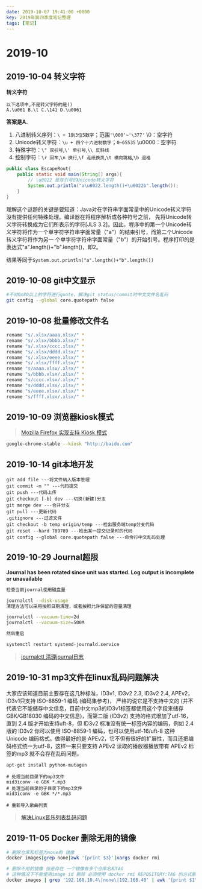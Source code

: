 ```yaml
---
date: 2019-10-07 19:41:00 +0800
key: 2019年第四季度笔记整理
tags: [笔记]
---
```


# 2019-10

## 2019-10-04 转义字符

**转义字符**

```text
以下选项中,不是转义字符的是()
A.\u061 B.\t C.\141 D.\u0061
```

**答案是A.**

1. 八进制转义序列：`\ + 1到3位5数字`；范围`'\000'~'\377'` \0：空字符
2. Unicode转义字符：`\u + 四个十六进制数字`；`0~65535` \u0000：空字符
3. 特殊字符：`\" 双引号`,`\' 单引号`,`\\ 反斜线`
4. 控制字符：`\r 回车`,`\n 换行`,`\f 走纸换页`,`\t 横向跳格`,`\b 退格`


```java
public class EscapeRout{
    public static void main(String[] args){
        // \u0022 是双引号的Unicode转义字符
        System.out.println("a\u0022.length()+\u0022b".length());
    }
}
```

理解这个谜题的关键是要知道：Java对在字符串字面常量中的Unicode转义字符没有提供任何特殊处理。编译器在将程序解析成各种符号之前， 先将Unicode转义字符转换成为它们所表示的字符[JLS 3.2]。因此，程序中的第一个Unicode转义字符将作为一个单字符字符串字面常量（"a"）的结束引号，而第二个Unicode转义字符将作为另一 个单字符字符串字面常量（"b"）的开始引号。程序打印的是表达式"a".length()+"b".length()，即2。

结果等同于`System.out.println("a".length()+"b".length())`


## 2019-10-08 git中文显示


```bash
#不对0x80以上的字符进行quote，解决git status/commit时中文文件名乱码
git config --global core.quotepath false
```

## 2019-10-08 批量修改文件名

```bash
rename "s/.xlsx/aaaa.xlsx/" *
rename "s/.xlsx/bbbb.xlsx/" *
rename "s/.xlsx/cccc.xlsx/" *
rename "s/.xlsx/dddd.xlsx/" *
rename "s/.xlsx/eeee.xlsx/" *
rename "s/.xlsx/ffff.xlsx/" *
rename "s/aaaa.xlsx/.xlsx/" *
rename "s/bbbb.xlsx/.xlsx/" *
rename "s/cccc.xlsx/.xlsx/" *
rename "s/dddd.xlsx/.xlsx/" *
rename "s/eeee.xlsx/.xlsx/" *
rename "s/ffff.xlsx/.xlsx/" *
```

## 2019-10-09 浏览器kiosk模式

>[Mozilla Firefox 实现支持 Kiosk 模式](https://www.oschina.net/news/110424/mozilla-firefox-implement-kiosk-mode)

```bash
google-chrome-stable --kiosk "http://baidu.com"
```

## 2019-10-14 git本地开发

```text
git add file ---将文件纳入版本管理
git commit -m "" ---代码提交
git push ---代码上传
git checkout [-b] dev ---切换(新建)分支
git merge dev ---合并分支
git pull ---更新代码
.gitignore ---过滤文件
git checkout -b temp origin/temp ---检出服务端temp分支代码
git reset --hard 789789 ---检出某一提交记录时的代码
git config --global core.quotepath false ---命令行中文乱码处理
```

## 2019-10-29 Journal超限

**Journal has been rotated since unit was started. Log output is incomplete or unavailable**

```bash
检查当前journal使用磁盘量

journalctl --disk-usage
清理方法可以采用按照日期清理，或者按照允许保留的容量清理

journalctl --vacuum-time=2d
journalctl --vacuum-size=500M

然后重启

systemctl restart systemd-journald.service

```

>[journalctl 清理journal日志](https://www.cnblogs.com/jiuchongxiao/p/9222953.html)


## 2019-10-31 mp3文件在linux乱码问题解决

大家应该知道目前主要存在这几种标准，ID3v1, ID3v2 2.3, ID3v2 2.4, APEv2，ID3v1只支持 ISO-8859-1 编码 (编码集参考)， 严格的说它是不支持中文的 (并不代表它不能储存中文信息，目前中文mp3的ID3v1标签都使用这个字段来储存 GBK/GB18030 编码的中文信息)，而第二版 (ID3v2) 支持的格式增加了utf-16，直到 2.4 版才开始支持uft-8，但 ID3v2 标准没有统一标签内容的编码，例如 2.4 版的 ID3v2 你可以使用 ISO-8859-1 编码，也可以使用utf-16/uft-8 这种 Unicode 编码格式。做得最好的是 APEv2，它不但有很好的扩展性，而且还把编码格式统一为utf-8，这样一来只要支持 APEv2 读取的播放器播放带有 APEv2 标签的mp3 就不会存在乱码问题。

```baash
apt-get install python-mutagen

# 处理当前目录下的mp3文件
mid3iconv -e GBK *.mp3
# 处理当前目录的子目录下的mp3文件
mid3iconv -e GBK */*.mp3

# 重新导入歌曲列表
```

>[解决Linux音乐列表乱码问题](https://holmesian.org/Linux_utf_gbk)


## 2019-11-05 Docker 删除无用的镜像

```bash
# 删除仓库和标签为none的 镜像
docker images|grep none|awk '{print $3}'|xargs docker rmi 

# 删除不用的镜像 但是存在 一个镜像有多个仓库名和TAG 
# 这种情况下不能使用image id 删除 必须使用 docker rmi REPOSITORY:TAG 的方式删除
docker images | grep '192.168.10.4\|none\|192.168.40' | awk '{print $1":"$2}' | xargs docker rmi
```
